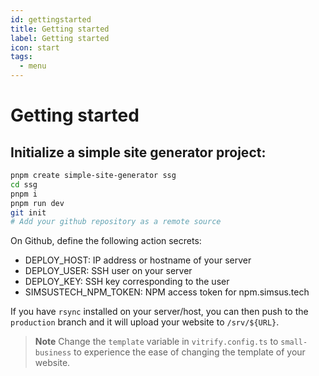 ```yaml
---
id: gettingstarted
title: Getting started
label: Getting started
icon: start
tags:
  - menu
---
```


# Getting started

## Initialize a simple site generator project:

```bash
pnpm create simple-site-generator ssg
cd ssg
pnpm i
pnpm run dev
git init
# Add your github repository as a remote source
```

On Github, define the following action secrets:

- DEPLOY_HOST: IP address or hostname of your server
- DEPLOY_USER: SSH user on your server
- DEPLOY_KEY: SSH key corresponding to the user
- SIMSUSTECH_NPM_TOKEN: NPM access token for npm.simsus.tech

If you have `rsync` installed on your server/host, you can then push to the `production` branch and it will upload your website to `/srv/${URL}`.

> **Note**
> Change the `template` variable in `vitrify.config.ts` to `small-business` to experience the ease of changing the template of your website.